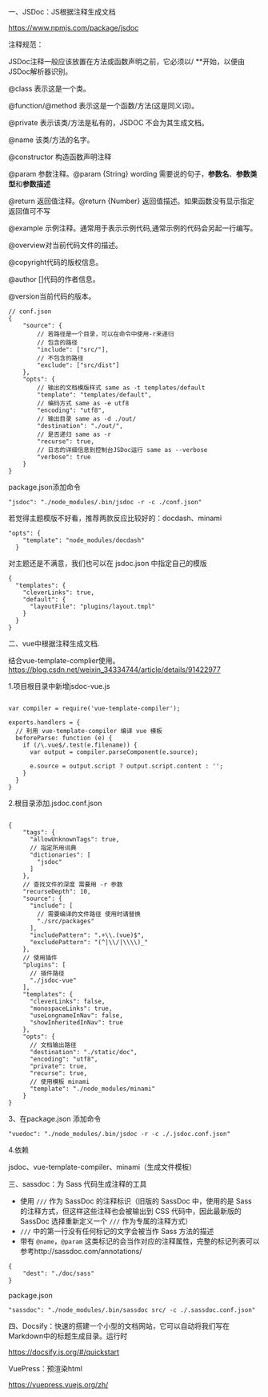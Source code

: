 一、JSDoc：JS根据注释生成文档

https://www.npmjs.com/package/jsdoc

注释规范：

JSDoc注释一般应该放置在方法或函数声明之前，它必须以/ **开始，以便由JSDoc解析器识别。

@class 表示这是一个类。

@function/@method 表示这是一个函数/方法(这是同义词)。

@private 表示该类/方法是私有的，JSDOC 不会为其生成文档。

@name 该类/方法的名字。

@constructor 构造函数声明注释

@param 参数注释。@param {String} wording 需要说的句子，**参数名**、**参数类型**和**参数描述**

@return 返回值注释。@return {Number} 返回值描述。如果函数没有显示指定返回值可不写

@example 示例注释。通常用于表示示例代码,通常示例的代码会另起一行编写。

@overview对当前代码文件的描述。

@copyright代码的版权信息。

@author []代码的作者信息。

@version当前代码的版本。

```
// conf.json
{
	"source": {
		// 若路径是一个目录，可以在命令中使用-r来递归
		// 包含的路径
		"include": ["src/"],
		// 不包含的路径
		"exclude": ["src/dist"]
	},
	"opts": {
		// 输出的文档模版样式 same as -t templates/default
		"template": "templates/default",
		// 编码方式 same as -e utf8
		"encoding": "utf8", 
		// 输出目录 same as -d ./out/
		"destination": "./out/",
		// 是否递归 same as -r
		"recurse": true,
		// 日志的详细信息到控制台JSDoc运行 same as --verbose
		"verbose": true
	}
}
```

package.json添加命令

```
"jsdoc": "./node_modules/.bin/jsdoc -r -c ./conf.json"
```

若觉得主题模版不好看，推荐两款反应比较好的：docdash、minami

```
"opts": {
    "template": "node_modules/docdash"
  }
```

对主题还是不满意，我们也可以在 jsdoc.json 中指定自己的模版

```
{
  "templates": {
    "cleverLinks": true,
    "default": {
      "layoutFile": "plugins/layout.tmpl"
    }
  }
}
```



二、vue中根据注释生成文档.

结合vue-template-complier使用。https://blog.csdn.net/weixin_34334744/article/details/91422977

1.项目根目录中新增jsdoc-vue.js

```

var compiler = require('vue-template-compiler');
 
exports.handlers = {
  // 利用 vue-template-compiler 编译 vue 模板
  beforeParse: function (e) {
    if (/\.vue$/.test(e.filename)) {
      var output = compiler.parseComponent(e.source);
 
      e.source = output.script ? output.script.content : '';
    }
  }
}

```

2.根目录添加.jsdoc.conf.json

```

{
    "tags": {
      "allowUnknownTags": true,
      // 指定所用词典
      "dictionaries": [
        "jsdoc"
      ]
    },
    // 查找文件的深度 需要用 -r 参数
    "recurseDepth": 10,
    "source": {
      "include": [
        // 需要编译的文件路径 使用时请替换
        "./src/packages"
      ],
      "includePattern": ".+\\.(vue)$",
      "excludePattern": "(^|\\/|\\\\)_"
    },
    // 使用插件
    "plugins": [
      // 插件路径
      "./jsdoc-vue"
    ],
	"templates": {
      "cleverLinks": false,
      "monospaceLinks": true,
      "useLongnameInNav": false,
      "showInheritedInNav": true
    },
    "opts": {
      // 文档输出路径
      "destination": "./static/doc",
      "encoding": "utf8",
      "private": true,
      "recurse": true,
      // 使用模板 minami
      "template": "./node_modules/minami"
    }
}

```

3、在package.json 添加命令

```
"vuedoc": "./node_modules/.bin/jsdoc -r -c ./.jsdoc.conf.json"
```

4.依赖

jsdoc、vue-template-compiler、minami（生成文件模板）



三、sassdoc：为 Sass 代码生成注释的工具

- 使用 `///` 作为 SassDoc 的注释标识（旧版的 SassDoc 中，使用的是 Sass 的注释方式，但这样这些注释也会被输出到 CSS 代码中，因此最新版的 SassDoc 选择重新定义一个 `///` 作为专属的注释方式）
- `///` 中的第一行没有任何标记的文字会被当作 Sass 方法的描述
- 带有 `@name`，`@param` 这类标记的会当作对应的注释属性，完整的标记列表可以参考http://sassdoc.com/annotations/

```
{
	"dest": "./doc/sass"
}
```

package.json

```
"sassdoc": "./node_modules/.bin/sassdoc src/ -c ./.sassdoc.conf.json"
```



四、Docsify：快速的搭建一个小型的文档网站，它可以自动将我们写在Markdown中的标题生成目录。运行时

https://docsify.js.org/#/quickstart

VuePress：预渲染html

https://vuepress.vuejs.org/zh/





